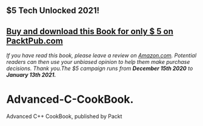 ## $5 Tech Unlocked 2021!
[Buy and download this Book for only $ 5 on PacktPub.com](https://www.packtpub.com/product/advanced-c-programming-cookbook/9781838559915)
-----
*If you have read this book, please leave a review on [Amazon.com](https://www.amazon.com/gp/product/1838559914).     Potential readers can then use your unbiased opinion to help them make purchase decisions. Thank you.The $5 campaign         runs from __December 15th 2020__ to __January 13th 2021.__*

# Advanced-C-CookBook.
Advanced C++ CookBook, published by Packt
